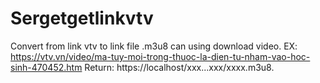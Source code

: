 # Sergetgetlinkvtv
Convert from link vtv to link file .m3u8 can using download video.
EX: https://vtv.vn/video/ma-tuy-moi-trong-thuoc-la-dien-tu-nham-vao-hoc-sinh-470452.htm
Return: https://localhost/xxx...xxx/xxxx.m3u8.
